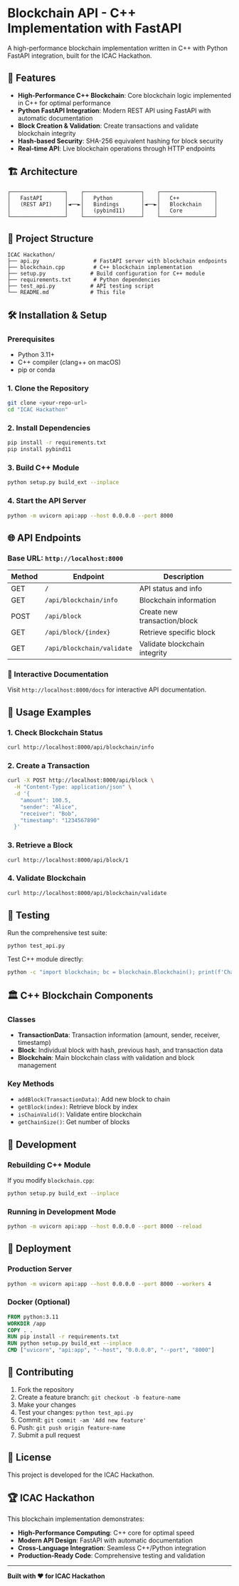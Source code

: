 # Blockchain API - C++ Implementation with FastAPI

A high-performance blockchain implementation written in C++ with Python FastAPI integration, built for the ICAC Hackathon.

## 🚀 Features

- **High-Performance C++ Blockchain**: Core blockchain logic implemented in C++ for optimal performance
- **Python FastAPI Integration**: Modern REST API using FastAPI with automatic documentation
- **Block Creation & Validation**: Create transactions and validate blockchain integrity
- **Hash-based Security**: SHA-256 equivalent hashing for block security
- **Real-time API**: Live blockchain operations through HTTP endpoints

## 🏗️ Architecture

```
┌─────────────────┐    ┌──────────────────┐    ┌─────────────────┐
│   FastAPI       │    │   Python         │    │   C++           │
│   (REST API)    │◄──►│   Bindings       │◄──►│   Blockchain    │
│                 │    │   (pybind11)     │    │   Core          │
└─────────────────┘    └──────────────────┘    └─────────────────┘
```

## 📁 Project Structure

```
ICAC Hackathon/
├── api.py                 # FastAPI server with blockchain endpoints
├── blockchain.cpp         # C++ blockchain implementation
├── setup.py              # Build configuration for C++ module
├── requirements.txt       # Python dependencies
├── test_api.py           # API testing script
└── README.md             # This file
```

## 🛠️ Installation & Setup

### Prerequisites
- Python 3.11+
- C++ compiler (clang++ on macOS)
- pip or conda

### 1. Clone the Repository
```bash
git clone <your-repo-url>
cd "ICAC Hackathon"
```

### 2. Install Dependencies
```bash
pip install -r requirements.txt
pip install pybind11
```

### 3. Build C++ Module
```bash
python setup.py build_ext --inplace
```

### 4. Start the API Server
```bash
python -m uvicorn api:app --host 0.0.0.0 --port 8000
```

## 🌐 API Endpoints

### Base URL: `http://localhost:8000`

| Method | Endpoint | Description |
|--------|----------|-------------|
| GET | `/` | API status and info |
| GET | `/api/blockchain/info` | Blockchain information |
| POST | `/api/block` | Create new transaction/block |
| GET | `/api/block/{index}` | Retrieve specific block |
| GET | `/api/blockchain/validate` | Validate blockchain integrity |

### 📖 Interactive Documentation
Visit `http://localhost:8000/docs` for interactive API documentation.

## 🧪 Usage Examples

### 1. Check Blockchain Status
```bash
curl http://localhost:8000/api/blockchain/info
```

### 2. Create a Transaction
```bash
curl -X POST http://localhost:8000/api/block \
  -H "Content-Type: application/json" \
  -d '{
    "amount": 100.5,
    "sender": "Alice", 
    "receiver": "Bob",
    "timestamp": "1234567890"
  }'
```

### 3. Retrieve a Block
```bash
curl http://localhost:8000/api/block/1
```

### 4. Validate Blockchain
```bash
curl http://localhost:8000/api/blockchain/validate
```

## 🧪 Testing

Run the comprehensive test suite:
```bash
python test_api.py
```

Test C++ module directly:
```bash
python -c "import blockchain; bc = blockchain.Blockchain(); print(f'Chain size: {bc.getChainSize()}')"
```

## 🏛️ C++ Blockchain Components

### Classes
- **TransactionData**: Transaction information (amount, sender, receiver, timestamp)
- **Block**: Individual block with hash, previous hash, and transaction data
- **Blockchain**: Main blockchain class with validation and block management

### Key Methods
- `addBlock(TransactionData)`: Add new block to chain
- `getBlock(index)`: Retrieve block by index
- `isChainValid()`: Validate entire blockchain
- `getChainSize()`: Get number of blocks

## 🔧 Development

### Rebuilding C++ Module
If you modify `blockchain.cpp`:
```bash
python setup.py build_ext --inplace
```

### Running in Development Mode
```bash
python -m uvicorn api:app --host 0.0.0.0 --port 8000 --reload
```

## 🚀 Deployment

### Production Server
```bash
python -m uvicorn api:app --host 0.0.0.0 --port 8000 --workers 4
```

### Docker (Optional)
```dockerfile
FROM python:3.11
WORKDIR /app
COPY . .
RUN pip install -r requirements.txt
RUN python setup.py build_ext --inplace
CMD ["uvicorn", "api:app", "--host", "0.0.0.0", "--port", "8000"]
```

## 🤝 Contributing

1. Fork the repository
2. Create a feature branch: `git checkout -b feature-name`
3. Make your changes
4. Test your changes: `python test_api.py`
5. Commit: `git commit -am 'Add new feature'`
6. Push: `git push origin feature-name`
7. Submit a pull request

## 📄 License

This project is developed for the ICAC Hackathon.

## 🏆 ICAC Hackathon

This blockchain implementation demonstrates:
- **High-Performance Computing**: C++ core for optimal speed
- **Modern API Design**: FastAPI with automatic documentation
- **Cross-Language Integration**: Seamless C++/Python integration
- **Production-Ready Code**: Comprehensive testing and validation

---

**Built with ❤️ for ICAC Hackathon** 